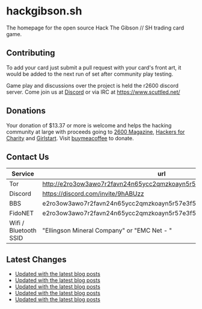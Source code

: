 # hackgibson.sh
The homepage for the open source Hack The Gibson // SH trading card game.


## Contributing

To add your card just submit a pull request with your card's front art, it would be added to the next run of set after community play testing.

Game play and discussions over the project is held the r2600 discord server. Come join us at [Discord](https://discord.com/invite/9hABUzz) or via IRC at https://www.scuttled.net/


## Donations

Your donation of $13.37 or more is welcome and helps the hacking community at large with proceeds going to [2600 Magazine](https://2600.com/), [Hackers for Charity](https://hackersforcharity.org) and [Girlstart](https://girlstart.org).  Visit [buymeacoffee](https://www.buymeacoffee.com/hackgibson.sh) to donate.


## Contact Us

Service | url
-|-
Tor | http://e2ro3ow3awo7r2favn24n65ycc2qmzkoayn5r57e3f56nvjwdcgg32ad.onion
Discord | https://discord.com/invite/9hABUzz
BBS | e2ro3ow3awo7r2favn24n65ycc2qmzkoayn5r57e3f56nvjwdcgg32ad.onion:23
FidoNET | e2ro3ow3awo7r2favn24n65ycc2qmzkoayn5r57e3f56nvjwdcgg32ad.onion:24554
Wifi / Bluetooth SSID | "Ellingson Mineral Company" or "EMC Net - <fidonet address>"

## Latest Changes
<!-- BLOG-POST-LIST:START -->
- [Updated with the latest blog posts](https://github.com/DFW2600/hackgibson.sh/commit/dbb7cdf1928c923cdaed0a339bab0b617e95cef8)
- [Updated with the latest blog posts](https://github.com/DFW2600/hackgibson.sh/commit/dd4d2d71e651dd736a90088463721136cd7b4a51)
- [Updated with the latest blog posts](https://github.com/DFW2600/hackgibson.sh/commit/3ad7d6355ac964b3c28473acf377a7a91a05db14)
- [Updated with the latest blog posts](https://github.com/DFW2600/hackgibson.sh/commit/27f1cd11fcb3b793a115be933f7bc13ac38474f7)
- [Updated with the latest blog posts](https://github.com/DFW2600/hackgibson.sh/commit/5dadd24f0f6e9443b7b9693fe991e383259d2638)
<!-- BLOG-POST-LIST:END -->
